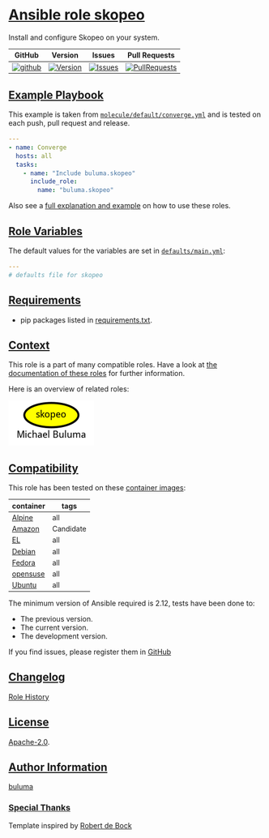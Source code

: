 # [Ansible role skopeo](#skopeo)

Install and configure Skopeo on your system.

|GitHub|Version|Issues|Pull Requests|
|------|-------|------|-------------|
|[![github](https://github.com/buluma/ansible-role-skopeo/actions/workflows/molecule.yml/badge.svg)](https://github.com/buluma/ansible-role-skopeo/actions/workflows/molecule.yml)|[![Version](https://img.shields.io/github/release/buluma/ansible-role-skopeo.svg)](https://github.com/buluma/ansible-role-skopeo/releases/)|[![Issues](https://img.shields.io/github/issues/buluma/ansible-role-skopeo.svg)](https://github.com/buluma/ansible-role-skopeo/issues/)|[![PullRequests](https://img.shields.io/github/issues-pr-closed-raw/buluma/ansible-role-skopeo.svg)](https://github.com/buluma/ansible-role-skopeo/pulls/)|

## [Example Playbook](#example-playbook)

This example is taken from [`molecule/default/converge.yml`](https://github.com/buluma/ansible-role-skopeo/blob/master/molecule/default/converge.yml) and is tested on each push, pull request and release.

```yaml
---
- name: Converge
  hosts: all
  tasks:
    - name: "Include buluma.skopeo"
      include_role:
        name: "buluma.skopeo"
```

Also see a [full explanation and example](https://buluma.github.io/how-to-use-these-roles.html) on how to use these roles.

## [Role Variables](#role-variables)

The default values for the variables are set in [`defaults/main.yml`](https://github.com/buluma/ansible-role-skopeo/blob/master/defaults/main.yml):

```yaml
---
# defaults file for skopeo
```

## [Requirements](#requirements)

- pip packages listed in [requirements.txt](https://github.com/buluma/ansible-role-skopeo/blob/master/requirements.txt).


## [Context](#context)

This role is a part of many compatible roles. Have a look at [the documentation of these roles](https://buluma.github.io/) for further information.

Here is an overview of related roles:

![dependencies](https://raw.githubusercontent.com/buluma/ansible-role-skopeo/png/requirements.png "Dependencies")

## [Compatibility](#compatibility)

This role has been tested on these [container images](https://hub.docker.com/u/buluma):

|container|tags|
|---------|----|
|[Alpine](https://hub.docker.com/repository/docker/buluma/alpine/general)|all|
|[Amazon](https://hub.docker.com/repository/docker/buluma/amazonlinux/general)|Candidate|
|[EL](https://hub.docker.com/repository/docker/buluma/enterpriselinux/general)|all|
|[Debian](https://hub.docker.com/repository/docker/buluma/debian/general)|all|
|[Fedora](https://hub.docker.com/repository/docker/buluma/fedora/general)|all|
|[opensuse](https://hub.docker.com/repository/docker/buluma/opensuse/general)|all|
|[Ubuntu](https://hub.docker.com/repository/docker/buluma/ubuntu/general)|all|

The minimum version of Ansible required is 2.12, tests have been done to:

- The previous version.
- The current version.
- The development version.

If you find issues, please register them in [GitHub](https://github.com/buluma/ansible-role-skopeo/issues)

## [Changelog](#changelog)

[Role History](https://github.com/buluma/ansible-role-skopeo/blob/master/CHANGELOG.md)

## [License](#license)

[Apache-2.0](https://github.com/buluma/ansible-role-skopeo/blob/master/LICENSE).

## [Author Information](#author-information)

[buluma](https://buluma.github.io/)


### [Special Thanks](#special-thanks)

Template inspired by [Robert de Bock](https://github.com/robertdebock)
